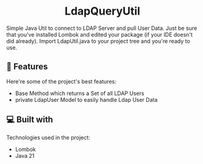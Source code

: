 <h1 align="center" id="title">LdapQueryUtil</h1>

<p id="description">Simple Java Util to connect to LDAP Server and pull User Data. Just be sure that you've installed Lombok and edited your package (if your IDE doesn't did already). Import LdapUtil.java to your project tree and you're ready to use.</p>

  
  
<h2>🧐 Features</h2>

Here're some of the project's best features:

*   Base Method which returns a Set of all LDAP Users
*   private LdapUser Model to easily handle Ldap User Data

  
  
<h2>💻 Built with</h2>

Technologies used in the project:

*   Lombok
*   Java 21
